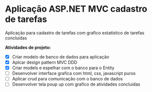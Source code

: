 # Aplicação ASP.NET MVC cadastro de tarefas
 Aplicação para cadastro de tarefas com grafico estatístico de tarefas concluídas

**Atividades de projeto:**

- [x]  Criar modelo de banco de dados para aplicação
- [x]  Aplcar design pattern MVC DDD
- [x]  Criar models e espelhar com o banco para o Entity
- [ ] Desenvolver interface grafica com html, css, javascript puros
- [ ] Aplicar crud para comunicação com o banco de dados
- [ ] Desenvolver tela poup up com grafico de atividades concluidas
